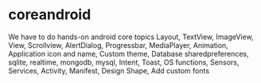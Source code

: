 # coreandroid
We have to do hands-on android core topics Layout, TextView, ImageView, View, Scrollview, AlertDialog, Progressbar, MediaPlayer, Animation, Application icon and name, Custom theme, Database sharedpreferences, sqlite, realtime, mongodb, mysql, Intent, Toast, OS functions, Sensors, Services, Activity, Manifest, Design Shape, Add custom fonts
